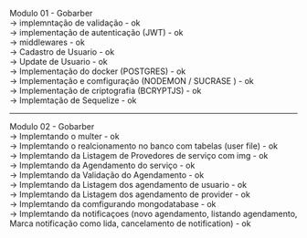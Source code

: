 Modulo 01 - Gobarber </br>
 -> implemntação de validação - ok </br>
 -> implementação de autenticação (JWT) - ok </br>
 -> middlewares - ok </br>
 -> Cadastro de Usuario - ok </br>
 -> Update de Usuario - ok </br>
 -> Implementação do docker (POSTGRES) - ok </br>
 -> Implementação e comfiguração (NODEMON / SUCRASE ) - ok </br>
 -> Implementação de criptografia (BCRYPTJS) - ok </br>
 -> Implemtação de Sequelize - ok </br>

 ---------------------------------------------------------------------------

 Modulo 02 - Gobarber </br>
 -> Implemtando o multer - ok  </br>
 -> Implemtando o realcionamento no banco com tabelas (user file) - ok  </br>
 -> Implemtando da  Listagem de Provedores de serviço com img - ok  </br>
 -> Implemtando da  Agendamento do serviço  -  ok </br>
 -> Implemtando da  Validação do Agendamento  -  ok </br>
 -> Implemtando da  Listagem dos agendamento de usuario  -  ok </br>
 -> Implemtando da  Listagem dos agendamento de provider  -  ok </br>
 -> Implemtando da  comfigurando mongodatabase   -  ok </br>
 -> Implemtando da  notificaçoes (novo agendamento, listando agendamento, Marca notificação como lida, cancelamento de notification)  -  ok </br>




